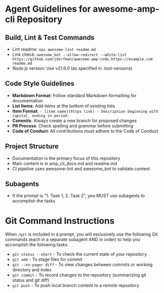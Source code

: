 # Agent Guidelines for awesome-amp-cli Repository

## Build, Lint & Test Commands
- Lint readme: `npx awesome-lint readme.md`
- Link check: `awesome_bot --allow-redirect --white-list https://github.com/jdorfman/awesome-amp-code,https://example.com readme.md`
- Node.js version: Use v21.6.0 (as specified in .tool-versions)

## Code Style Guidelines
- **Markdown Format**: Follow standard Markdown formatting for documentation
- **List Items**: Add items at the bottom of existing lists
- **Item Format**: `- [item name](https link) - Description beginning with capital, ending in period.`
- **Commits**: Always create a new branch for proposed changes
- **PR Process**: Check spelling and grammar before submitting
- **Code of Conduct**: All contributions must adhere to the Code of Conduct

## Project Structure
- Documentation is the primary focus of this repository
- Main content is in amp_cli_docs.md and readme.md
- CI pipeline uses awesome-lint and awesome_bot to validate content

## Subagents
- If the prompt is "1. Task 1, 2. Task 2", you MUST use subagents to accomplish the tasks

# Git Command Instructions
When `/git` is included in a prompt, you will exclusively use the following Git commands (each in a separate subagent AND in order) to help you accomplish the following tasks:

- `git status --short` - To check the current state of your repository
- `git add` - To stage files for commit
- `git --no-pager diff` - To view changes between commits or working directory and index
- `git commit` - To record changes to the repository (summarizing git status and git diff)
- `git push` - To push local branch content to a remote repository
